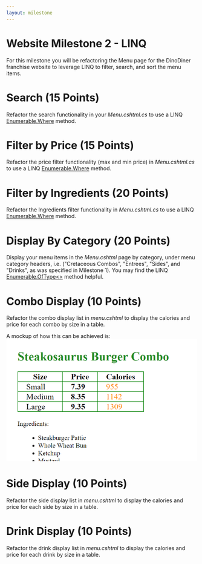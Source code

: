 ```yaml
---
layout: milestone
---
```


# Website Milestone 2 - LINQ

For this milestone you will be refactoring the Menu page for the DinoDiner franchise website to leverage LINQ to filter, search, and sort the menu items.

# Search (15 Points)
Refactor the search functionality in your _Menu.cshtml.cs_ to use a LINQ [Enumerable.Where](https://docs.microsoft.com/en-us/dotnet/api/system.linq.enumerable.where?view=netframework-4.8) method.

# Filter by Price (15 Points)
Refactor the price filter functionality (max and min price) in _Menu.cshtml.cs_ to use a LINQ
[Enumerable.Where](https://docs.microsoft.com/en-us/dotnet/api/system.linq.enumerable.where?view=netframework-4.8) method.

# Filter by Ingredients (20 Points)
Refactor the Ingredients filter functionality in _Menu.cshtml.cs_ to use a LINQ [Enumerable.Where](https://docs.microsoft.com/en-us/dotnet/api/system.linq.enumerable.where?view=netframework-4.8) method.

# Display By Category (20 Points)
Display your menu items in the _Menu.cshtml_ page by category, under menu category headers, i.e. ("Cretaceous Combos", "Entrees", "Sides", and "Drinks", as was specified in Milestone 1).  You may find the LINQ [Enumerable.OfType<>](https://docs.microsoft.com/en-us/dotnet/api/system.linq.enumerable.oftype?view=netframework-4.8) method helpful.

# Combo Display (10 Points)
Refactor the combo display list in _menu.cshtml_ to display the calories and price for each combo by size in a table.

A mockup of how this can be achieved is:
![Size Table](./assets/ws-ms-3.1.png)

# Side Display (10 Points)
Refactor the side display list in _menu.cshtml_ to display the calories and price for each side by size in a table.

# Drink Display (10 Points)
Refactor the drink display list in _menu.cshtml_ to display the calories and price for each drink by size in a table. 
